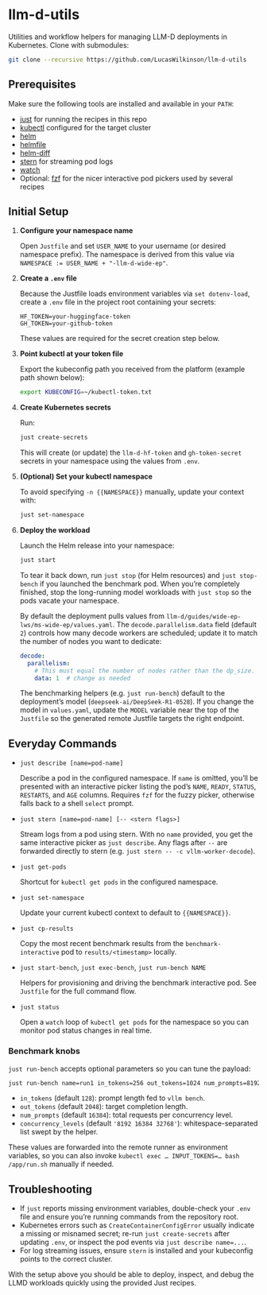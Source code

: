 # llm-d-utils

Utilities and workflow helpers for managing LLM-D deployments in Kubernetes. Clone with submodules:

```bash
git clone --recursive https://github.com/LucasWilkinson/llm-d-utils
```

## Prerequisites

Make sure the following tools are installed and available in your `PATH`:

- [just](https://github.com/casey/just) for running the recipes in this repo
- [kubectl](https://kubernetes.io/docs/tasks/tools/) configured for the target cluster
- [helm](https://helm.sh/docs/intro/install/)
- [helmfile](https://github.com/helmfile/helmfile)
- [helm-diff](https://github.com/databus23/helm-diff)
- [stern](https://github.com/stern/stern) for streaming pod logs
- [watch](https://formulae.brew.sh/formula/watch)
- Optional: [fzf](https://github.com/junegunn/fzf) for the nicer interactive pod pickers used by several recipes

## Initial Setup

1. **Configure your namespace name**
   
   Open `Justfile` and set `USER_NAME` to your username (or desired namespace prefix). The namespace is derived from this value via `NAMESPACE := USER_NAME + "-llm-d-wide-ep"`.

2. **Create a `.env` file**
   
   Because the Justfile loads environment variables via `set dotenv-load`, create a `.env` file in the project root containing your secrets:
   
   ```env
   HF_TOKEN=your-huggingface-token
   GH_TOKEN=your-github-token
   ```
   
   These values are required for the secret creation step below.

3. **Point kubectl at your token file**
   
   Export the kubeconfig path you received from the platform (example path shown below):
   
   ```bash
   export KUBECONFIG=~/kubectl-token.txt
   ```

4. **Create Kubernetes secrets**
   
   Run:
   
   ```bash
   just create-secrets
   ```
   
   This will create (or update) the `llm-d-hf-token` and `gh-token-secret` secrets in your namespace using the values from `.env`.

5. **(Optional) Set your kubectl namespace**
   
   To avoid specifying `-n {{NAMESPACE}}` manually, update your context with:
   
   ```bash
   just set-namespace
   ```

6. **Deploy the workload**
   
   Launch the Helm release into your namespace:
   
   ```bash
   just start
   ```
   
   To tear it back down, run `just stop` (for Helm resources) and `just stop-bench` if you launched the benchmark pod. When you’re completely finished, stop the long-running model workloads with `just stop` so the pods vacate your namespace.

   By default the deployment pulls values from `llm-d/guides/wide-ep-lws/ms-wide-ep/values.yaml`. The `decode.parallelism.data` field (default `2`) controls how many decode workers are scheduled; update it to match the number of nodes you want to dedicate:

   ```yaml
   decode:
     parallelism:
       # This must equal the number of nodes rather than the dp_size.
       data: 1  # change as needed
   ```

   The benchmarking helpers (e.g. `just run-bench`) default to the deployment’s model (`deepseek-ai/DeepSeek-R1-0528`). If you change the model in `values.yaml`, update the `MODEL` variable near the top of the `Justfile` so the generated remote Justfile targets the right endpoint.

## Everyday Commands

- `just describe [name=pod-name]`
  
  Describe a pod in the configured namespace. If `name` is omitted, you’ll be presented with an interactive picker listing the pod’s `NAME`, `READY`, `STATUS`, `RESTARTS`, and `AGE` columns. Requires `fzf` for the fuzzy picker, otherwise falls back to a shell `select` prompt.

- `just stern [name=pod-name] [-- <stern flags>]`
  
  Stream logs from a pod using stern. With no `name` provided, you get the same interactive picker as `just describe`. Any flags after `--` are forwarded directly to stern (e.g. `just stern -- -c vllm-worker-decode`).

- `just get-pods`
  
  Shortcut for `kubectl get pods` in the configured namespace.

- `just set-namespace`
  
  Update your current kubectl context to default to `{{NAMESPACE}}`.

- `just cp-results`
  
  Copy the most recent benchmark results from the `benchmark-interactive` pod to `results/<timestamp>` locally.

- `just start-bench`, `just exec-bench`, `just run-bench NAME`
  
  Helpers for provisioning and driving the benchmark interactive pod. See `Justfile` for the full command flow.

- `just status`
  
  Open a `watch` loop of `kubectl get pods` for the namespace so you can monitor pod status changes in real time.

### Benchmark knobs

`just run-bench` accepts optional parameters so you can tune the payload:

```bash
just run-bench name=run1 in_tokens=256 out_tokens=1024 num_prompts=8192
```

- `in_tokens` (default `128`): prompt length fed to `vllm bench`.
- `out_tokens` (default `2048`): target completion length.
- `num_prompts` (default `16384`): total requests per concurrency level.
- `concurrency_levels` (default `'8192 16384 32768'`): whitespace-separated list swept by the helper.

These values are forwarded into the remote runner as environment variables, so you can also invoke `kubectl exec … INPUT_TOKENS=… bash /app/run.sh` manually if needed.

## Troubleshooting

- If `just` reports missing environment variables, double-check your `.env` file and ensure you’re running commands from the repository root.
- Kubernetes errors such as `CreateContainerConfigError` usually indicate a missing or misnamed secret; re-run `just create-secrets` after updating `.env`, or inspect the pod events via `just describe name=...`.
- For log streaming issues, ensure `stern` is installed and your kubeconfig points to the correct cluster.

With the setup above you should be able to deploy, inspect, and debug the LLMD workloads quickly using the provided Just recipes.
